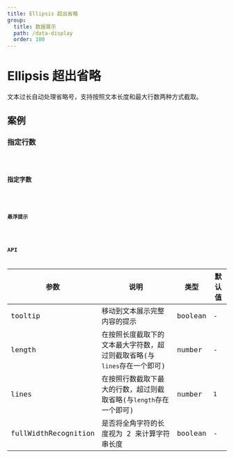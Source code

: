 ```yaml
---
title: Ellipsis 超出省略
group:
  title: 数据展示
  path: /data-display
  order: 100
---
```


# Ellipsis 超出省略

文本过长自动处理省略号，支持按照文本长度和最大行数两种方式截取。

## 案例

### 指定行数

<code src="./demo/demo1.tsx" />

### 指定字数

<code src="./demo/demo2.tsx" />

### 悬浮提示

<code src="./demo/demo3.tsx" />

## API

| 参数                 | 说明                                                                    | 类型    | 默认值 |
| -------------------- | ----------------------------------------------------------------------- | ------- | ------ |
| tooltip              | 移动到文本展示完整内容的提示                                            | boolean | -      |
| length               | 在按照长度截取下的文本最大字符数，超过则截取省略(与`lines`存在一个即可) | number  | -      |
| lines                | 在按照行数截取下最大的行数，超过则截取省略(与`length`存在一个即可)      | number  | `1`    |
| fullWidthRecognition | 是否将全角字符的长度视为 2 来计算字符串长度                             | boolean | -      |
